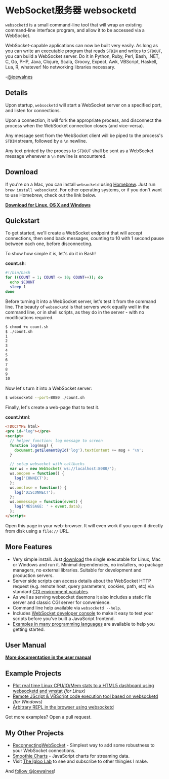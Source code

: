 # WebSocket服务器 websocketd

`websocketd` is a small command-line tool that will wrap an existing command-line interface program, and allow it to be accessed via a WebSocket.

WebSocket-capable applications can now be built very easily. As long as you can write an executable program that reads `STDIN` and writes to `STDOUT`, you can build a WebSocket server. Do it in Python, Ruby, Perl, Bash, .NET, C, Go, PHP, Java, Clojure, Scala, Groovy, Expect, Awk, VBScript, Haskell, Lua, R, whatever! No networking libraries necessary.

-[@joewalnes](https://twitter.com/joewalnes)

Details
-------

Upon startup, `websocketd` will start a WebSocket server on a specified port, and listen for connections.

Upon a connection, it will fork the appropriate process, and disconnect the process when the WebSocket connection closes (and vice-versa).

Any message sent from the WebSocket client will be piped to the process's `STDIN` stream, followed by a `\n` newline.

Any text printed by the process to `STDOUT` shall be sent as a WebSocket message whenever a `\n` newline is encountered.


Download
--------

If you're on a Mac, you can install `websocketd` using [Homebrew](http://brew.sh/). Just run `brew install websocketd`. For other operating systems, or if you don't want to use Homebrew, check out the link below.

**[Download for Linux, OS X and Windows](https://github.com/joewalnes/websocketd/wiki/Download-and-install)**


Quickstart
----------

To get started, we'll create a WebSocket endpoint that will accept connections, then send back messages, counting to 10 with 1 second pause between each one, before disconnecting.

To show how simple it is, let's do it in Bash!

__count.sh__:

```sh
#!/bin/bash
for ((COUNT = 1; COUNT <= 10; COUNT++)); do
  echo $COUNT
  sleep 1
done
```

Before turning it into a WebSocket server, let's test it from the command line. The beauty of `websocketd` is that servers work equally well in the command line, or in shell scripts, as they do in the server - with no modifications required.

```sh
$ chmod +x count.sh
$ ./count.sh
1
2
3
4
5
6
7
8
9
10
```

Now let's turn it into a WebSocket server:

```sh
$ websocketd --port=8080 ./count.sh
```

Finally, let's create a web-page that to test it.

__count.html__:

```html
<!DOCTYPE html>
<pre id="log"></pre>
<script>
  // helper function: log message to screen
  function log(msg) {
    document.getElementById('log').textContent += msg + '\n';
  }

  // setup websocket with callbacks
  var ws = new WebSocket('ws://localhost:8080/');
  ws.onopen = function() {
    log('CONNECT');
  };
  ws.onclose = function() {
    log('DISCONNECT');
  };
  ws.onmessage = function(event) {
    log('MESSAGE: ' + event.data);
  };
</script>
```
Open this page in your web-browser. It will even work if you open it directly
from disk using a `file://` URL.

More Features
-------------

*   Very simple install. Just [download](https://github.com/joewalnes/websocketd/wiki/Download-and-install) the single executable for Linux, Mac or Windows and run it. Minimal dependencies, no installers, no package managers, no external libraries. Suitable for development and production servers.
*   Server side scripts can access details about the WebSocket HTTP request (e.g. remote host, query parameters, cookies, path, etc) via standard [CGI environment variables](https://github.com/joewalnes/websocketd/wiki/Environment-variables).
*   As well as serving websocket daemons it also includes a static file server and classic CGI server for convenience.
*   Command line help available via `websocketd --help`.
*   Includes [WebSocket developer console](https://github.com/joewalnes/websocketd/wiki/Developer-console) to make it easy to test your scripts before you've built a JavaScript frontend.
*   [Examples in many programming languages](https://github.com/joewalnes/websocketd/tree/master/examples) are available to help you getting started.

User Manual
-----------

**[More documentation in the user manual](https://github.com/joewalnes/websocketd/wiki)**

Example Projects
----------------

*   [Plot real time Linux CPU/IO/Mem stats to a HTML5 dashboard using websocketd and vmstat](https://github.com/joewalnes/web-vmstats) _(for Linux)_
*   [Remote JScript & VBScript code execution tool based on websocketd](https://github.com/dab00/ws-console) _(for Windows)_
*   [Arbitrary REPL in the browser using websocketd](https://github.com/rowanthorpe/ws-repl)

Got more examples? Open a pull request.

My Other Projects
-----------------

*   [ReconnectingWebSocket](https://github.com/joewalnes/reconnecting-websocket) - Simplest way to add some robustness to your WebSocket connections.
*   [Smoothie Charts](http://smoothiecharts.org/) - JavaScript charts for streaming data.
*   Visit [The Igloo Lab](http://theigloolab.com/) to see and subscribe to other thingies I make.

And [follow @joewalnes](https://twitter.com/joewalnes)!
